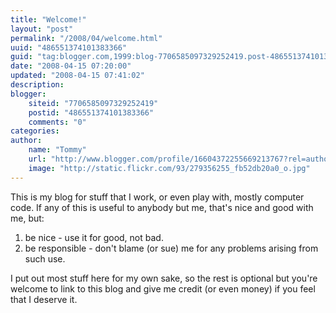 ```yaml
---
title: "Welcome!"
layout: "post"
permalink: "/2008/04/welcome.html"
uuid: "486551374101383366"
guid: "tag:blogger.com,1999:blog-7706585097329252419.post-486551374101383366"
date: "2008-04-15 07:20:00"
updated: "2008-04-15 07:41:02"
description: 
blogger:
    siteid: "7706585097329252419"
    postid: "486551374101383366"
    comments: "0"
categories: 
author: 
    name: "Tommy"
    url: "http://www.blogger.com/profile/16604372255669213767?rel=author"
    image: "http://static.flickr.com/93/279356255_fb52db20a0_o.jpg"
---
```


<div class="css-full-post-content js-full-post-content">
This is my blog for stuff that I work, or even play with, mostly computer code. If any of this is useful to anybody but me, that's nice and good with me, but:<br /><ol><li>be nice - use it for good, not bad.<br /></li><li>be responsible - don't blame (or sue) me for any problems arising from such use.</li></ol>I put out most stuff here for my own sake, so the rest is optional but you're welcome to link to this blog and give me credit (or even money) if you feel that I deserve it.
</div>